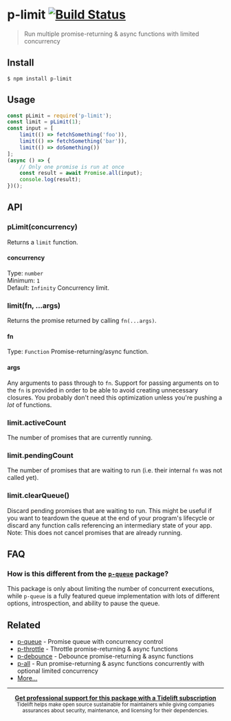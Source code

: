# p-limit [![Build Status](https://travis-ci.org/sindresorhus/p-limit.svg?branch=master)](https://travis-ci.org/sindresorhus/p-limit)
> Run multiple promise-returning & async functions with limited concurrency
## Install
```
$ npm install p-limit
```
## Usage
```js
const pLimit = require('p-limit');
const limit = pLimit(1);
const input = [
	limit(() => fetchSomething('foo')),
	limit(() => fetchSomething('bar')),
	limit(() => doSomething())
];
(async () => {
	// Only one promise is run at once
	const result = await Promise.all(input);
	console.log(result);
})();
```
## API
### pLimit(concurrency)
Returns a `limit` function.
#### concurrency
Type: `number`\
Minimum: `1`\
Default: `Infinity`
Concurrency limit.
### limit(fn, ...args)
Returns the promise returned by calling `fn(...args)`.
#### fn
Type: `Function`
Promise-returning/async function.
#### args
Any arguments to pass through to `fn`.
Support for passing arguments on to the `fn` is provided in order to be able to avoid creating unnecessary closures. You probably don't need this optimization unless you're pushing a *lot* of functions.
### limit.activeCount
The number of promises that are currently running.
### limit.pendingCount
The number of promises that are waiting to run (i.e. their internal `fn` was not called yet).
### limit.clearQueue()
Discard pending promises that are waiting to run.
This might be useful if you want to teardown the queue at the end of your program's lifecycle or discard any function calls referencing an intermediary state of your app.
Note: This does not cancel promises that are already running.
## FAQ
### How is this different from the [`p-queue`](https://github.com/sindresorhus/p-queue) package?
This package is only about limiting the number of concurrent executions, while `p-queue` is a fully featured queue implementation with lots of different options, introspection, and ability to pause the queue.
## Related
- [p-queue](https://github.com/sindresorhus/p-queue) - Promise queue with concurrency control
- [p-throttle](https://github.com/sindresorhus/p-throttle) - Throttle promise-returning & async functions
- [p-debounce](https://github.com/sindresorhus/p-debounce) - Debounce promise-returning & async functions
- [p-all](https://github.com/sindresorhus/p-all) - Run promise-returning & async functions concurrently with optional limited concurrency
- [More…](https://github.com/sindresorhus/promise-fun)
---
<div align="center">
	<b>
		<a href="https://tidelift.com/subscription/pkg/npm-p-limit?utm_source=npm-p-limit&utm_medium=referral&utm_campaign=readme">Get professional support for this package with a Tidelift subscription</a>
	</b>
	<br>
	<sub>
		Tidelift helps make open source sustainable for maintainers while giving companies<br>assurances about security, maintenance, and licensing for their dependencies.
	</sub>
</div>
